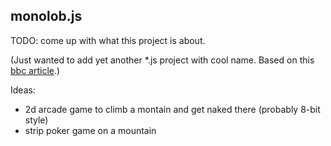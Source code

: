 ## monolob.js
TODO: come up with what this project is about.

(Just wanted to add yet another *.js project with cool name.
Based on this [bbc article](http://www.bbc.co.uk/news/uk-england-derbyshire-33090028).)

Ideas:
 - 2d arcade game to climb a montain and get naked there (probably 8-bit style)
 - strip poker game on a mountain
